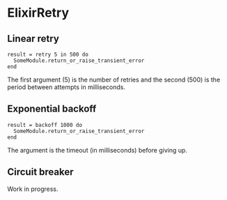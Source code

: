 # ElixirRetry

## Linear retry

```
result = retry 5 in 500 do
  SomeModule.return_or_raise_transient_error
end
```
The first argument (5) is the number of retries and the second (500) is the period between attempts in milliseconds.

## Exponential backoff

```
result = backoff 1000 do
  SomeModule.return_or_raise_transient_error
end
```
The argument is the timeout (in milliseconds) before giving up.

## Circuit breaker
Work in progress.
